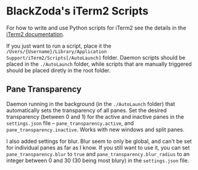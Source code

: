 # BlackZoda's iTerm2 Scripts

For how to write and use Python scripts for iTerm2 see the details in the [iTerm2 documentation](https://iterm2.com/documentation-scripting-fundamentals.html).

If you just want to run a script, place it the `/Users/{Username}/Library/Application Support/iTerm2/Scripts[/AutoLaunch]` folder. Daemon scripts should be placed in the `./AutoLaunch` folder, while scripts that are manually triggered should be placed diretly in the root folder.

## Pane Transparency

Daemon running in the background (in the `./AutoLaunch` folder) that automatically sets the transparency of all panes. Set the desired transparency (between 0 and 1) for the active and inactive panes in the `settings.json` file – `pane_transparency.active`, and `pane_transparency.inactive`. Works with new windows and split panes.

I also added settings for blur. Blur seem to only be global, and can't be set for individual panes as far as I know. If you still want to use it, you can set `pane_transparency.blur` to `true` and `pane_transparency.blur_radius` to an integer between 0 and 30 (30 being most blury) in the `settings.json` file.
